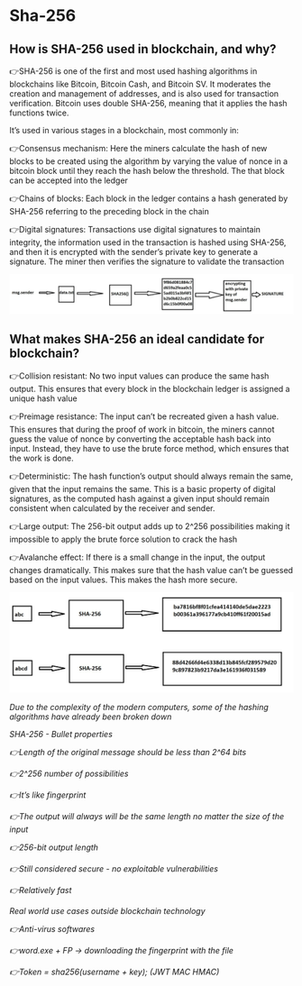 # Sha-256

<h2> How is SHA-256 used in blockchain, and why? </h2>

👉SHA-256 is one of the first and most used hashing algorithms in blockchains like Bitcoin, Bitcoin Cash, and Bitcoin SV.
It moderates the creation and management of addresses, and is also used for transaction verification. Bitcoin uses double SHA-256, meaning that it applies the hash functions twice.

It’s used in various stages in a blockchain, most commonly in:

👉Consensus mechanism: Here the miners calculate the hash of new blocks to be created using the algorithm by varying the value of nonce in a bitcoin block until they reach the hash below the threshold. The that block can be accepted into the ledger

👉Chains of blocks: Each block in the ledger contains a hash generated by SHA-256 referring to the preceding block in the chain

👉Digital signatures: Transactions use digital signatures to maintain integrity, the information used in the transaction is hashed using SHA-256, and then it is encrypted with the sender’s private key to generate a signature. The miner then verifies the signature to validate the transaction

![digital_signature](../images/SHA-256/digital_signature.png)

<h2> What makes SHA-256 an ideal candidate for blockchain? </h2>
👉Collision resistant: No two input values can produce the same hash output. This ensures that every block in the blockchain ledger is assigned a unique hash value

👉Preimage resistance: The input can’t be recreated given a hash value. This ensures that during the proof of work in bitcoin, the miners cannot guess the value of nonce by converting the acceptable hash back into input. Instead, they have to use the brute force method, which ensures that the work is done.

👉Deterministic: The hash function’s output should always remain the same, given that the input remains the same. This is a basic property of digital signatures, as the computed hash against a given input should remain consistent when calculated by the receiver and sender.

👉Large output: The 256-bit output adds up to 2^256 possibilities making it impossible to apply the brute force solution to crack the hash

👉Avalanche effect: If there is a small change in the input, the output changes dramatically. This makes sure that the hash value can’t be guessed based on the input values. This makes the hash more secure.

![avalanche_effect](../images/SHA-256/avalanche_effect.png)

<i> Due to the complexity of the modern computers, some of the hashing algorithms have already been broken down <i>

SHA-256 - Bullet properties

👉Length of the original message should be less than 2^64 bits

👉2^256 number of possibilities

👉It’s like fingerprint

👉The output will always will be the same length no matter the size of the input

👉256-bit output length

👉Still considered secure - no exploitable vulnerabilities

👉Relatively fast

Real world use cases outside blockchain technology

👉Anti-virus softwares

👉word.exe + FP -> downloading the fingerprint with the file

👉Token = sha256(username + key); (JWT MAC HMAC)